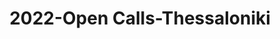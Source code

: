 ---
schema: default
title: 2022-Open Calls-Thessaloniki 
organization: Unitn
notes: The Open Calls Project was a Wenet Horizon 2020-funded project with the goal of developing a diversity-aware, machine-mediated paradigm for social interactions. It collected information on the diversity and social contribution activities of the students at the University of Thessaly (UTH) in Greece. The purpose of this research was to gather and study the diversity of students (in terms of subject and level of study, age, gender, personality traits, moral and social values, beliefs, and attitudes towards others and life) participating in social contribution activities. The i-Log application was used to collect sensor data and time diaries from participants over the course of the study. Two questionnaires were also administered to respondents to gather demographic, profiling data, and student career information.
resources:
  - name: nan 
    url: >-
      nan
    format: nan 
license: >-
  ./../../resources/2023LivePeopleLicense.html
dataset_name: Open Calls Thessaloniki 
location: Thessaloniki (Greece)
latitude_map: 40.64
longitude_map: 22.94
start_date: 2022.06.07
end_date: 2022.07.06
dataset_type: Sensors, <a href="https://datascientiafoundation.github.io/LivePeople/datasets/2022-OC2-Thessaloniki-Diachronic-Interactions/"> Diachronic-Interactions</a>
sensor_type:  <a href="https://datascientiafoundation.github.io/LivePeople/datasets/2022-OC2-Thessaloniki-App-usage/"> App-usage</a>,  <a href="https://datascientiafoundation.github.io/LivePeople/datasets/2022-OC2-Thessaloniki-Device-usage/"> Device-usage</a>, <a href="https://datascientiafoundation.github.io/LivePeople/datasets/2022-OC2-Thessaloniki-Position/"> Position</a>,  <a href="https://datascientiafoundation.github.io/LivePeople/datasets/2022-OC2-Thessaloniki-Connectivity/"> Connectivity</a>, <a href="https://datascientiafoundation.github.io/LivePeople/datasets/2022-OC2-Thessaloniki-Motion/"> Motion</a>,  <a href="https://datascientiafoundation.github.io/LivePeople/datasets/2022-OC2-Thessaloniki-Environment/"> Environment</a>, <a href="https://datascientiafoundation.github.io/LivePeople/datasets/2022-OC2-Thessaloniki-Diachronic-Interactions/"> Diachronic-Interactions</a>
size: 21 GB   
dataset_format: parquet
other_format: csv
number_participants: 164
language: English 
collection_name: Open Calls
project_url: <a href="https://ds.datascientia.eu/community/public/projects/1e465a20-1650-42f7-88d4-d7b1b8ed6bb3">https://ds.datascientia.eu/community/public/projects/1e465a20-1650-42f7-88d4-d7b1b8ed6bb3</a>
category:
  - Project
5_stars: 3
publication_date: 2023-04-07
identifier: 006.AAAI.AAK.** 
request_contact: datadistribution.knowdive@unitn.it
---  